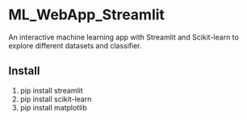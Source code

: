 # ML_WebApp_Streamlit

An interactive machine learning app with Streamlit and Scikit-learn to explore different datasets and classifier.

## Install

1. pip install streamlit
2. pip install scikit-learn
3. pip install matplotlib
